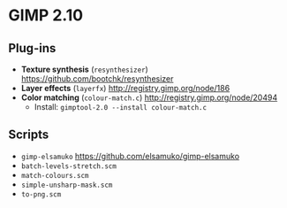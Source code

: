 # GIMP 2.10

## Plug-ins

* **Texture synthesis** (`resynthesizer`)
<https://github.com/bootchk/resynthesizer>
* **Layer effects** (`layerfx`)
<http://registry.gimp.org/node/186>
* **Color matching** (`colour-match.c`)
<http://registry.gimp.org/node/20494>
    * Install: `gimptool-2.0 --install colour-match.c`


## Scripts

* `gimp-elsamuko`
<https://github.com/elsamuko/gimp-elsamuko>
* `batch-levels-stretch.scm`
* `match-colours.scm`
* `simple-unsharp-mask.scm`
* `to-png.scm`
